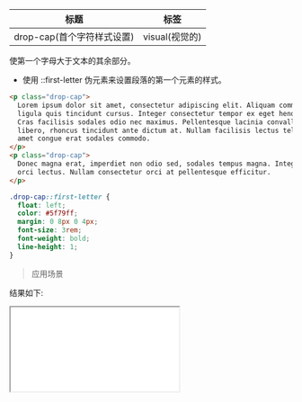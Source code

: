 | 标题                       | 标签           |
| -------------------------- | -------------- |
| drop-cap(首个字符样式设置) | visual(视觉的) |

使第一个字母大于文本的其余部分。

- 使用 ::first-letter 伪元素来设置段落的第一个元素的样式。

```html
<p class="drop-cap">
  Lorem ipsum dolor sit amet, consectetur adipiscing elit. Aliquam commodo
  ligula quis tincidunt cursus. Integer consectetur tempor ex eget hendrerit.
  Cras facilisis sodales odio nec maximus. Pellentesque lacinia convallis
  libero, rhoncus tincidunt ante dictum at. Nullam facilisis lectus tellus, sit
  amet congue erat sodales commodo.
</p>
<p class="drop-cap">
  Donec magna erat, imperdiet non odio sed, sodales tempus magna. Integer vitae
  orci lectus. Nullam consectetur orci at pellentesque efficitur.
</p>
```

```css
.drop-cap::first-letter {
  float: left;
  color: #5f79ff;
  margin: 0 8px 0 4px;
  font-size: 3rem;
  font-weight: bold;
  line-height: 1;
}
```

> 应用场景

<div class="code-editor" data-url="codes/css/html/drop-cap.html" data-language="html"></div>

结果如下:

<iframe src="codes/css/html/drop-cap.html"></iframe>
